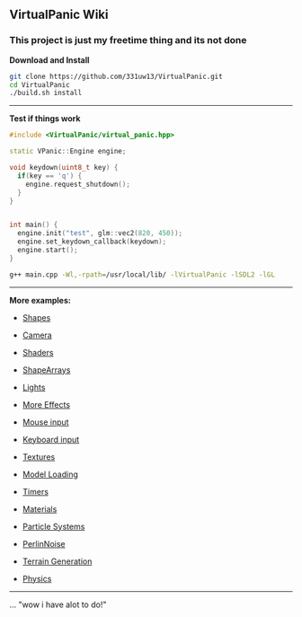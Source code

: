 ## VirtualPanic Wiki

### This project is just my freetime thing and its not done


**Download and Install**
```bash
git clone https://github.com/331uw13/VirtualPanic.git 
cd VirtualPanic
./build.sh install
```
------------------------------------------
**Test if things work**
```c++
#include <VirtualPanic/virtual_panic.hpp>

static VPanic::Engine engine;

void keydown(uint8_t key) {
  if(key == 'q') {
    engine.request_shutdown();
  }
}


int main() {
  engine.init("test", glm::vec2(820, 450));
  engine.set_keydown_callback(keydown);
  engine.start();
}

```
```bash
g++ main.cpp -Wl,-rpath=/usr/local/lib/ -lVirtualPanic -lSDL2 -lGL
```
------------------------------------------

**More examples:**

- [Shapes](https://331uw13.github.io/VirtualPanicWiki/shapes)

- [Camera](https://331uw13.github.io/VirtualPanicWiki/camera)

- [Shaders](https://331uw13.github.io/VirtualPanicWiki/shaders)

- [ShapeArrays](https://331uw13.github.io/VirtualPanicWiki/shape_arrays)

- [Lights](https://331uw13.github.io/VirtualPanicWiki/lights)

- [More Effects](https://331uw13.github.io/VirtualPanicWiki/more_effects)

- [Mouse input](https://331uw13.github.io/VirtualPanicWiki/mouse_input)

- [Keyboard input](https://331uw13.github.io/VirtualPanicWiki/keyboard_input)

- [Textures](https://331uw13.github.io/VirtualPanicWiki/textures)

- [Model Loading](https://331uw13.github.io/VirtualPanicWiki/model_loading)

- [Timers](https://331uw13.github.io/VirtualPanicWiki/timers)

- [Materials](https://331uw13.github.io/VirtualPanicWiki/materials)

- [Particle Systems](https://331uw13.github.io/VirtualPanicWiki/particle_systems)

- [PerlinNoise](https://331uw13.github.io/VirtualPanicWiki/perlin_noise)

- [Terrain Generation](https://331uw13.github.io/VirtualPanicWiki/terrain_generation)

- [Physics](https://331uw13.github.io/VirtualPanicWiki/physics)

------------------------------------------

... "wow i have alot to do!"
